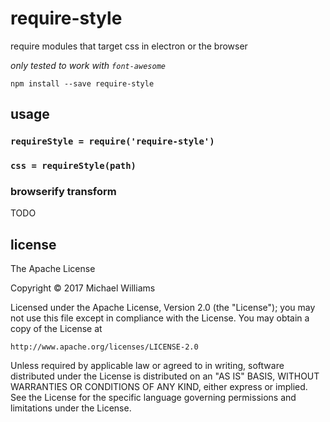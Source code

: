 # require-style

require modules that target css in electron or the browser

_only tested to work with `font-awesome`_

```shell
npm install --save require-style
```

## usage

### `requireStyle = require('require-style')`

### `css = requireStyle(path)`

### browserify transform

TODO

## license

The Apache License

Copyright &copy; 2017 Michael Williams

Licensed under the Apache License, Version 2.0 (the "License");
you may not use this file except in compliance with the License.
You may obtain a copy of the License at

    http://www.apache.org/licenses/LICENSE-2.0

Unless required by applicable law or agreed to in writing, software
distributed under the License is distributed on an "AS IS" BASIS,
WITHOUT WARRANTIES OR CONDITIONS OF ANY KIND, either express or implied.
See the License for the specific language governing permissions and
limitations under the License.
